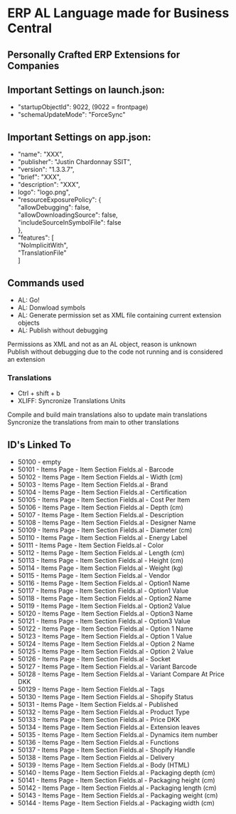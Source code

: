 # ERP AL Language made for Business Central
## Personally Crafted ERP Extensions for Companies



## Important Settings on launch.json:
* "startupObjectId": 9022, (9022 = frontpage)
* "schemaUpdateMode": "ForceSync"

## Important Settings on app.json:
* "name": "XXX",
* "publisher": "Justin Chardonnay SSIT",
* "version": "1.3.3.7",
* "brief": "XXX",
* "description": "XXX",
* logo": "logo.png",
* "resourceExposurePolicy": { <br>
    "allowDebugging": false, <br>
    "allowDownloadingSource": false, <br>
    "includeSourceInSymbolFile": false <br>
  },
* "features": [ <br>
    "NoImplicitWith", <br>
    "TranslationFile" <br>
  ] <br>

## Commands used
* AL: Go!
* AL: Donwload symbols
* AL: Generate permission set as XML file containing current extension objects
* AL: Publish without debugging <br>

Permissions as XML and not as an AL object, reason is unknown <br>
Publish without debugging due to the code not running and is considered an extension <br>

### Translations
* Ctrl + shift + b
* XLIFF: Syncronize Translations Units

Compile and build main translations also to update main translations <br>
Syncronize the translations from main to other translations <br>


## ID's Linked To
- 50100 - empty
- 50101 - Items Page - Item Section Fields.al - Barcode
- 50102 - Items Page - Item Section Fields.al - Width (cm)
- 50103 - Items Page - Item Section Fields.al - Brand
- 50104 - Items Page - Item Section Fields.al - Certification
- 50105 - Items Page - Item Section Fields.al - Cost Per Item
- 50106 - Items Page - Item Section Fields.al - Depth (cm)
- 50107 - Items Page - Item Section Fields.al - Description
- 50108 - Items Page - Item Section Fields.al - Designer Name
- 50109 - Items Page - Item Section Fields.al - Diameter (cm)
- 50110 - Items Page - Item Section Fields.al - Energy Label
- 50111 - Items Page - Item Section Fields.al - Color
- 50112 - Items Page - Item Section Fields.al - Length (cm)
- 50113 - Items Page - Item Section Fields.al - Height (cm)
- 50114 - Items Page - Item Section Fields.al - Weight (kg)
- 50115 - Items Page - Item Section Fields.al - Vendor
- 50116 - Items Page - Item Section Fields.al - Option1 Name
- 50117 - Items Page - Item Section Fields.al - Option1 Value
- 50118 - Items Page - Item Section Fields.al - Option2 Name
- 50119 - Items Page - Item Section Fields.al - Option2 Value
- 50120 - Items Page - Item Section Fields.al - Option3 Name
- 50121 - Items Page - Item Section Fields.al - Option3 Value
- 50122 - Items Page - Item Section Fields.al - Option 1 Name
- 50123 - Items Page - Item Section Fields.al - Option 1 Value
- 50124 - Items Page - Item Section Fields.al - Option 2 Name
- 50125 - Items Page - Item Section Fields.al - Option 2 Value
- 50126 - Items Page - Item Section Fields.al - Socket
- 50127 - Items Page - Item Section Fields.al - Variant Barcode
- 50128 - Items Page - Item Section Fields.al - Variant Compare At Price DKK
- 50129 - Items Page - Item Section Fields.al - Tags
- 50130 - Items Page - Item Section Fields.al - Shopify Status
- 50131 - Items Page - Item Section Fields.al - Published
- 50132 - Items Page - Item Section Fields.al - Product Type
- 50133 - Items Page - Item Section Fields.al - Price DKK
- 50134 - Items Page - Item Section Fields.al - Extension leaves
- 50135 - Items Page - Item Section Fields.al - Dynamics item number
- 50136 - Items Page - Item Section Fields.al - Functions
- 50137 - Items Page - Item Section Fields.al - Shopify Handle
- 50138 - Items Page - Item Section Fields.al - Delivery
- 50139 - Items Page - Item Section Fields.al - Body (HTML)
- 50140 - Items Page - Item Section Fields.al - Packaging depth (cm)
- 50141 - Items Page - Item Section Fields.al - Packaging height (cm)
- 50142 - Items Page - Item Section Fields.al - Packaging length (cm)
- 50143 - Items Page - Item Section Fields.al - Packaging weight (cm)
- 50144 - Items Page - Item Section Fields.al - Packaging width (cm)
